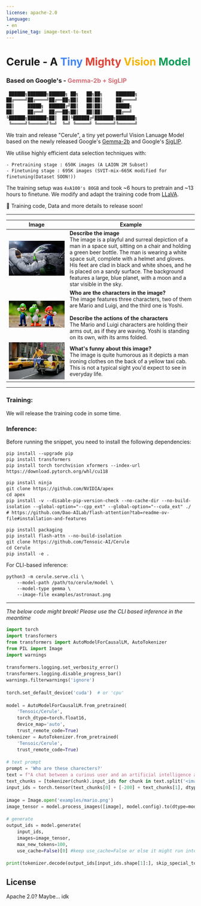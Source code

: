 ```yaml
---
license: apache-2.0
language:
- en
pipeline_tag: image-text-to-text
---
```


# Cerule - A <span style="color: #4285F4;">Tiny</span> <span style="color: #DB4437;">Mighty</span> <span style="color: #F4B400;">Vision</span> <span style="color: #0F9D58;">Model</span>
### Based on Google's - <span style="color: #D56c76;">Gemma-2b + SigLIP</span>



```
 ██████╗███████╗██████╗ ██╗   ██╗██╗     ███████╗
██╔════╝██╔════╝██╔══██╗██║   ██║██║     ██╔════╝
██║     █████╗  ██████╔╝██║   ██║██║     █████╗  
██║     ██╔══╝  ██╔══██╗██║   ██║██║     ██╔══╝  
╚██████╗███████╗██║  ██║╚██████╔╝███████╗███████╗
 ╚═════╝╚══════╝╚═╝  ╚═╝ ╚═════╝ ╚══════╝╚══════╝                                                               
 ```                                                               


We train and release "Cerule", a tiny yet powerful Vision Lanuage Model based on the newly released Google's [Gemma-2b](https://huggingface.co/google/gemma-2b) and Google's [SigLIP](https://huggingface.co/google/siglip-so400m-patch14-384). 

We utilise highly efficient data selection techniques with:
```
- Pretraining stage : 650K images (A LAION 2M Subset)
- Finetuning stage : 695K images (SVIT-mix-665K modified for finetuning(Dataset SOON!))
```
The training setup was `4xA100's 80GB` and took ~6 hours to pretrain and ~13 hours to finetune. We modify and adapt the training code from [LLaVA](https://github.com/haotian-liu/LLaVA). 

🚨 Training code, Data and more details to release soon!


---
| Image | Example |
|-------|---------|
| ![astronaut](examples/astronaut.png) | **Describe the image**<br>The image is a playful and surreal depiction of a man in a space suit, sitting on a chair and holding a green beer bottle. The man is wearing a white space suit, complete with a helmet and gloves. His feet are clad in black and white shoes, and he is placed on a sandy surface. The background features a large, blue planet, with a moon and a star visible in the sky. |
| ![mario](examples/mario.png) | **Who are the characters in the image?**<br>The image features three characters, two of them are Mario and Luigi, and the third one is Yoshi.<br><br>**Describe the actions of the characters**<br>The Mario and Luigi characters are holding their arms out, as if they are waving. Yoshi is standing on its own, with its arms folded. |
| ![extreme_ironing](examples/extreme_ironing.jpg) | **What's funny about this image?**<br>The image is quite humorous as it depicts a man ironing clothes on the back of a yellow taxi cab. This is not a typical sight you'd expect to see in everyday life. |
---


### Training:
We will release the training code in some time.

### Inference:
Before running the snippet, you need to install the following dependencies:

```
pip install --upgrade pip
pip install transformers
pip install torch torchvision xformers --index-url https://download.pytorch.org/whl/cu118
```
```
pip install ninja
git clone https://github.com/NVIDIA/apex
cd apex
pip install -v --disable-pip-version-check --no-cache-dir --no-build-isolation --global-option="--cpp_ext" --global-option="--cuda_ext" ./
# https://github.com/Dao-AILab/flash-attention?tab=readme-ov-file#installation-and-features
```
```
pip install packaging
pip install flash-attn --no-build-isolation
git clone https://github.com/Tensoic-AI/Cerule
cd Cerule
pip install -e .
```

For CLI-based inference:
```
python3 -m cerule.serve.cli \
	--model-path /path/to/cerule/model \
	--model-type gemma \
	--image-file examples/astronaut.png
```

--- 

*The below code might break! Please use the CLI based inference in the meantime*
```python
import torch
import transformers
from transformers import AutoModelForCausalLM, AutoTokenizer
from PIL import Image
import warnings

transformers.logging.set_verbosity_error()
transformers.logging.disable_progress_bar()
warnings.filterwarnings('ignore')

torch.set_default_device('cuda')  # or 'cpu'

model = AutoModelForCausalLM.from_pretrained(
    'Tensoic/Cerule',
    torch_dtype=torch.float16,
    device_map='auto',
    trust_remote_code=True)
tokenizer = AutoTokenizer.from_pretrained(
    'Tensoic/Cerule',
    trust_remote_code=True)

# text prompt
prompt = 'Who are these charecters?'
text = f"A chat between a curious user and an artificial intelligence assistant. The assistant gives helpful, detailed, and polite answers to the user's questions. USER: <image>\n{prompt} ASSISTANT:"
text_chunks = [tokenizer(chunk).input_ids for chunk in text.split('<image>')]
input_ids = torch.tensor(text_chunks[0] + [-200] + text_chunks[1], dtype=torch.long).unsqueeze(0)

image = Image.open('examples/mario.png')
image_tensor = model.process_images([image], model.config).to(dtype=model.dtype)

# generate
output_ids = model.generate(
    input_ids,
    images=image_tensor,
    max_new_tokens=100,
    use_cache=False)[0] #keep use_cache=False or else it might run into some torch dim error

print(tokenizer.decode(output_ids[input_ids.shape[1]:], skip_special_tokens=False).strip())
```

## License
Apache 2.0? Maybe... idk
